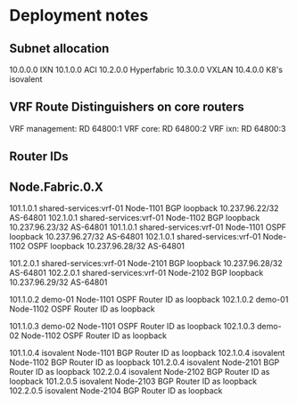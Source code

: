 # Deployment notes

## Subnet allocation

10.0.0.0 IXN
10.1.0.0 ACI
10.2.0.0 Hyperfabric
10.3.0.0 VXLAN
10.4.0.0 K8's isovalent

## VRF Route Distinguishers on core routers

VRF management: RD 64800:1
VRF core:       RD 64800:2
VRF ixn:        RD 64800:3

## Router IDs

## Node.Fabric.0.X

101.1.0.1 shared-services:vrf-01  Node-1101 BGP loopback 10.237.96.22/32 AS-64801
102.1.0.1 shared-services:vrf-01  Node-1102 BGP loopback 10.237.96.23/32 AS-64801
101.1.0.1 shared-services:vrf-01  Node-1101 OSPF loopback 10.237.96.27/32 AS-64801
102.1.0.1 shared-services:vrf-01  Node-1102 OSPF loopback 10.237.96.28/32 AS-64801

101.2.0.1 shared-services:vrf-01  Node-2101 BGP loopback 10.237.96.28/32 AS-64801
102.2.0.1 shared-services:vrf-01  Node-2102 BGP loopback 10.237.96.29/32 AS-64801

101.1.0.2 demo-01 Node-1101 OSPF Router ID as loopback
102.1.0.2 demo-01 Node-1102 OSPF Router ID as loopback

101.1.0.3 demo-02 Node-1101 OSPF Router ID as loopback
102.1.0.3 demo-02 Node-1102 OSPF Router ID as loopback

101.1.0.4 isovalent Node-1101 BGP Router ID as loopback
102.1.0.4 isovalent Node-1102 BGP Router ID as loopback
101.2.0.4 isovalent Node-2101 BGP Router ID as loopback
102.2.0.4 isovalent Node-2102 BGP Router ID as loopback
101.2.0.5 isovalent Node-2103 BGP Router ID as loopback
102.2.0.5 isovalent Node-2104 BGP Router ID as loopback

